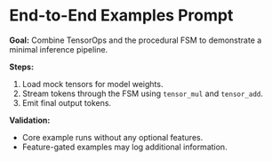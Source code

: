 # End-to-End Examples Prompt

**Goal:**
Combine TensorOps and the procedural FSM to demonstrate a minimal inference pipeline.

**Steps:**
1. Load mock tensors for model weights.
2. Stream tokens through the FSM using `tensor_mul` and `tensor_add`.
3. Emit final output tokens.

**Validation:**
- Core example runs without any optional features.
- Feature-gated examples may log additional information.

